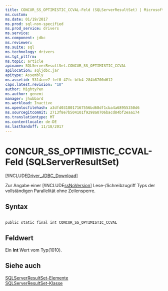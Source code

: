 ```yaml
---
title: CONCUR_SS_OPTIMISTIC_CCVAL-Feld (SQLServerResultSet) | Microsoft Docs
ms.custom: 
ms.date: 01/19/2017
ms.prod: sql-non-specified
ms.prod_service: drivers
ms.service: 
ms.component: jdbc
ms.reviewer: 
ms.suite: sql
ms.technology: drivers
ms.tgt_pltfrm: 
ms.topic: article
apiname: SQLServerResultSet.CONCUR_SS_OPTIMISTIC_CCVAL
apilocation: sqljdbc.jar
apitype: Assembly
ms.assetid: 5314cee7-fef0-47fc-bfb4-284b8700d612
caps.latest.revision: "10"
author: MightyPen
ms.author: genemi
manager: jhubbard
ms.workload: Inactive
ms.openlocfilehash: a3dfd0318017167556bd68df1cba4a68955350d6
ms.sourcegitcommit: 2713f8e7b504101f9298a0706bacd84bf2eaa174
ms.translationtype: MT
ms.contentlocale: de-DE
ms.lasthandoff: 11/18/2017
---
```

# <a name="concurssoptimisticccval-field-sqlserverresultset"></a>CONCUR_SS_OPTIMISTIC_CCVAL-Feld (SQLServerResultSet)
[!INCLUDE[Driver_JDBC_Download](../../../includes/driver_jdbc_download.md)]

  Zur Angabe einer [!INCLUDE[ssNoVersion](../../../includes/ssnoversion_md.md)] Lese-/Schreibzugriff Typs der vollständigen Parallelität ohne Zeilensperre.  
  
## <a name="syntax"></a>Syntax  
  
```  
  
public static final int CONCUR_SS_OPTIMISTIC_CCVAL  
```  
  
## <a name="field-value"></a>Feldwert  
 Ein **Int** Wert vom Typ(1010).  
  
## <a name="see-also"></a>Siehe auch  
 [SQLServerResultSet-Elemente](../../../connect/jdbc/reference/sqlserverresultset-members.md)   
 [SQLServerResultSet-Klasse](../../../connect/jdbc/reference/sqlserverresultset-class.md)  
  
  
